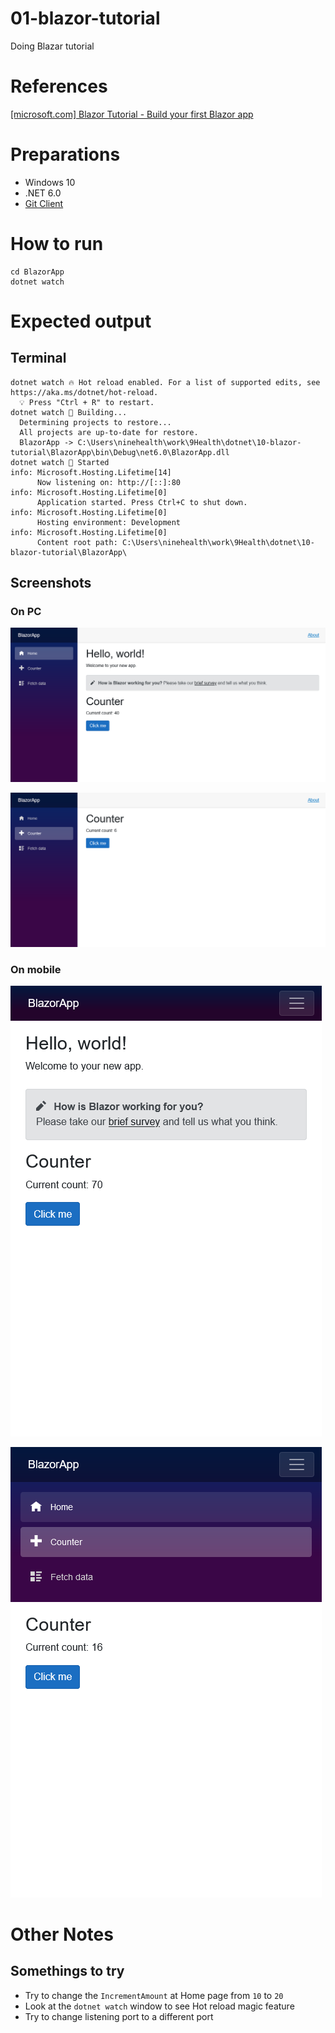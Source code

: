 # 01-blazor-tutorial
Doing Blazar tutorial

# References

[[microsoft.com] Blazor Tutorial - Build your first Blazor app](https://dotnet.microsoft.com/en-us/learn/aspnet/blazor-tutorial/intro)

# Preparations

- Windows 10
- .NET 6.0
- [Git Client](https://git-scm.com/downloads) 

# How to run

```
cd BlazorApp
dotnet watch
```

# Expected output
## Terminal
```
dotnet watch 🔥 Hot reload enabled. For a list of supported edits, see https://aka.ms/dotnet/hot-reload.
  💡 Press "Ctrl + R" to restart.
dotnet watch 🔧 Building...
  Determining projects to restore...
  All projects are up-to-date for restore.
  BlazorApp -> C:\Users\ninehealth\work\9Health\dotnet\10-blazor-tutorial\BlazorApp\bin\Debug\net6.0\BlazorApp.dll
dotnet watch 🚀 Started
info: Microsoft.Hosting.Lifetime[14]
      Now listening on: http://[::]:80
info: Microsoft.Hosting.Lifetime[0]
      Application started. Press Ctrl+C to shut down.
info: Microsoft.Hosting.Lifetime[0]
      Hosting environment: Development
info: Microsoft.Hosting.Lifetime[0]
      Content root path: C:\Users\ninehealth\work\9Health\dotnet\10-blazor-tutorial\BlazorApp\
```
## Screenshots
### On PC

![Blazor App Home page](images/Home_page_20220908.png)

![Blazor App Counter page](images/Counter_page_20220908.png)

### On mobile

![Mobile view of Home page](images/Mobile_Home_Page_20220908.png)

![Mobile view of Counter page](images/Mobile_Counter_Page_20220908.png)


# Other Notes

## Somethings to try
* Try to change the `IncrementAmount` at Home page from `10` to `20`
* Look at the `dotnet watch` window to see Hot reload magic feature
* Try to change listening port to a different port
